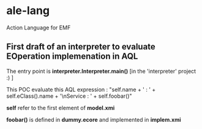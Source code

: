 # ale-lang
Action Language for EMF

First draft of an interpreter to evaluate EOperation implemenation in AQL
---


The entry point is **interpreter.Interpreter.main()** [in the 'interpreter' project :) ]

This POC evaluate this AQL expression :
"self.name + \' : \' + self.eClass().name + '\nService : ' + self.foobar()"

**self** refer to the first element of **model.xmi**

**foobar()** is defined in **dummy.ecore** and implemented in **implem.xmi**

